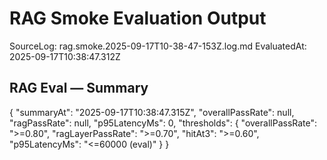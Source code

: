 # RAG Smoke Evaluation Output
SourceLog: rag.smoke.2025-09-17T10-38-47-153Z.log.md
EvaluatedAt: 2025-09-17T10:38:47.312Z


## RAG Eval — Summary
{
  "summaryAt": "2025-09-17T10:38:47.315Z",
  "overallPassRate": null,
  "ragPassRate": null,
  "p95LatencyMs": 0,
  "thresholds": {
    "overallPassRate": ">=0.80",
    "ragLayerPassRate": ">=0.70",
    "hitAt3": ">=0.60",
    "p95LatencyMs": "<=60000 (eval)"
  }
}

